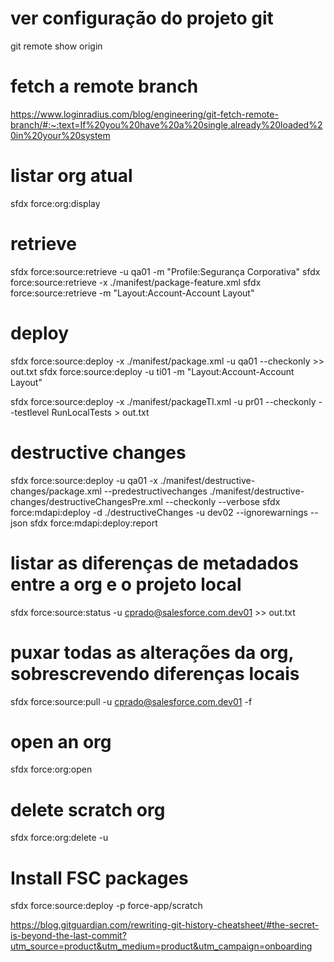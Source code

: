 # ver configuração do projeto git
git remote show origin

# fetch a remote branch
https://www.loginradius.com/blog/engineering/git-fetch-remote-branch/#:~:text=If%20you%20have%20a%20single,already%20loaded%20in%20your%20system

# listar org atual
sfdx force:org:display

# retrieve
sfdx force:source:retrieve -u qa01 -m "Profile:Segurança Corporativa"
sfdx force:source:retrieve -x ./manifest/package-feature.xml
sfdx force:source:retrieve -m "Layout:Account-Account Layout"

# deploy
sfdx force:source:deploy -x ./manifest/package.xml -u qa01 --checkonly >> out.txt
sfdx force:source:deploy -u ti01 -m "Layout:Account-Account Layout"

sfdx force:source:deploy -x ./manifest/packageTI.xml -u pr01 --checkonly --testlevel RunLocalTests  > out.txt

# destructive changes
sfdx force:source:deploy -u qa01 -x ./manifest/destructive-changes/package.xml --predestructivechanges ./manifest/destructive-changes/destructiveChangesPre.xml --checkonly --verbose
sfdx force:mdapi:deploy -d ./destructiveChanges -u dev02 --ignorewarnings --json
sfdx force:mdapi:deploy:report

# listar as diferenças de metadados entre a org e o projeto local
sfdx force:source:status -u cprado@salesforce.com.dev01 >> out.txt

# puxar todas as alterações da org, sobrescrevendo diferenças locais
sfdx force:source:pull -u cprado@salesforce.com.dev01 -f

# open an org
sfdx force:org:open

# delete scratch org
sfdx force:org:delete -u <nome da scratch org>

# Install FSC packages
sfdx force:source:deploy -p force-app/scratch

https://blog.gitguardian.com/rewriting-git-history-cheatsheet/#the-secret-is-beyond-the-last-commit?utm_source=product&utm_medium=product&utm_campaign=onboarding